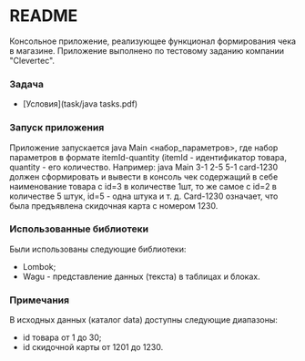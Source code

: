 # README #

Консольное приложение, реализующее функционал формирования чека в магазине. Приложение выполнено по тестовому заданию компании "Clevertec". 

### Задача ###

* [Условия](task/java tasks.pdf)

### Запуск приложения ###

Приложение запускается java Main <набор_параметров>, где набор параметров в формате itemId-quantity (itemId - 
идентификатор товара, quantity - его количество.
Например: java Main 3-1 2-5 5-1 card-1230 должен сформировать и вывести в консоль чек содержащий в себе наименование 
товара с id=3 в количестве 1шт, то же самое с id=2 в количестве 5 штук, id=5 - одна штука и т. д. Card-1230 означает, 
что была предъявлена скидочная карта с номером 1230.

### Использованные библиотеки ###
Были использованы следующие библиотеки:
* Lombok;
* Wagu - представление данных (текста) в таблицах и блоках.

### Примечания ###
В исходных данных (каталог data) доступны следующие диапазоны:
* id товара от 1 до 30;
* id скидочной карты от 1201 до 1230.

